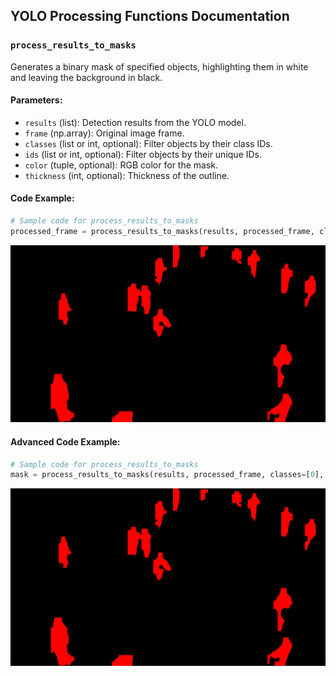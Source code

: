 ## YOLO Processing Functions Documentation

### `process_results_to_masks`

Generates a binary mask of specified objects, highlighting them in white and leaving the background in black.

#### **Parameters**:
- `results` (list): Detection results from the YOLO model.
- `frame` (np.array): Original image frame.
- `classes` (list or int, optional): Filter objects by their class IDs.
- `ids` (list or int, optional): Filter objects by their unique IDs.
- `color` (tuple, optional): RGB color for the mask.
- `thickness` (int, optional): Thickness of the outline.

#### **Code Example**:
```python
# Sample code for process_results_to_masks
processed_frame = process_results_to_masks(results, processed_frame, classes=[0], ids=[], color=(255, 0, 0), thickness=-1)
```

![process_results_to_masks example](assets/process_results_to_masks.jpg "process_results_to_masks example")

#### **Advanced Code Example**:
```python
# Sample code for process_results_to_masks
mask = process_results_to_masks(results, processed_frame, classes=[0], ids=[], color=(255, 0, 0), thickness=-1)

```

![process_results_to_masks example](assets/process_results_to_masks.jpg "process_results_to_masks example")